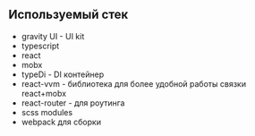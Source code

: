 ## Используемый стек

- gravity UI - UI kit
- typescript
- react
- mobx
- typeDi - DI контейнер
- react-vvm - библиотека для более удобной работы связки react+mobx
- react-router - для роутинга
- scss modules
- webpack для сборки
